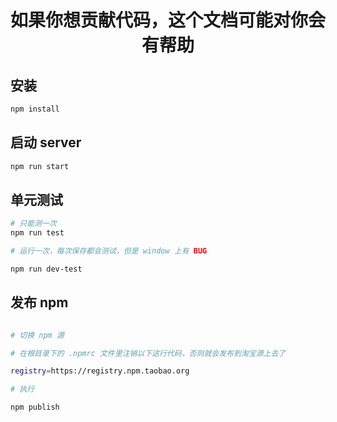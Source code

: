<h1 align="center">如果你想贡献代码，这个文档可能对你会有帮助</h1>

## 安装

```bash
npm install
```

## 启动 server

```bash
npm run start
```

## 单元测试

```bash
# 只能测一次
npm run test

# 运行一次，每次保存都会测试，但是 window 上有 BUG

npm run dev-test

```

## 发布 npm

```bash

# 切换 npm 源

# 在根目录下的 .npmrc 文件里注销以下这行代码，否则就会发布到淘宝源上去了

registry=https://registry.npm.taobao.org

# 执行

npm publish

```
